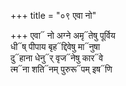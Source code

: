 +++
title = "०९ एवा नो"

+++
एवा᳓ नो अग्ने अमृ᳓तेषु पूर्विय  
धी᳓ष् पीपाय बृह᳓द्दिवेषु मा᳓नुषा  
दु᳓हाना धेनु᳓र् वृज᳓नेषु कार᳓वे  
त्म᳓ना शति᳓नम् पुरुरू᳓पम् इष᳓णि